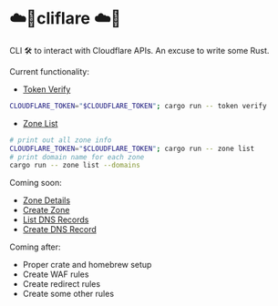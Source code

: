 # ☁️🚀cliflare ☁️🚀
CLI 🛠️ to interact with Cloudflare APIs. An excuse to write some Rust.

Current functionality:
* [Token Verify](https://developers.cloudflare.com/api/operations/user-api-tokens-verify-token)
```bash
CLOUDFLARE_TOKEN="$CLOUDFLARE_TOKEN"; cargo run -- token verify
```
* [Zone List](https://developers.cloudflare.com/api/operations/zones-get)
```bash
# print out all zone info
CLOUDFLARE_TOKEN="$CLOUDFLARE_TOKEN"; cargo run -- zone list
# print domain name for each zone
cargo run -- zone list --domains
```

Coming soon:
* [Zone Details](https://developers.cloudflare.com/api/operations/zones-0-get)
* [Create Zone](https://developers.cloudflare.com/api/operations/zones-post)
* [List DNS Records](https://developers.cloudflare.com/api/operations/dns-records-for-a-zone-list-dns-records)
* [Create DNS Record](https://developers.cloudflare.com/api/operations/dns-records-for-a-zone-create-dns-record)

Coming after:
* Proper crate and homebrew setup
* Create WAF rules
* Create redirect rules
* Create some other rules
